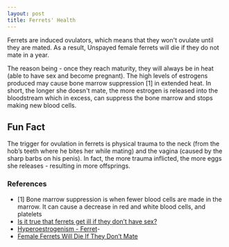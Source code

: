 ```yaml
---
layout: post
title: Ferrets' Health
---
```


Ferrets are induced ovulators, which means that they won't ovulate until they are mated. As a result, Unspayed female ferrets will die if they do not mate in a year.

The reason being - once they reach maturity, they will always be in heat (able to have sex and become pregnant). The high levels of estrogens produced may cause bone marrow suppression [1] in extended heat. In short, the longer she doesn't mate, the more estrogen is released into the bloodstream which in excess, can suppress the bone marrow and stops making new blood cells.

## Fun Fact

The trigger for ovulation in ferrets is physical trauma to the neck (from the hob’s teeth where he bites her while mating) and the vagina (caused by the sharp barbs on his penis). In fact, the more trauma inflicted, the more eggs she releases - resulting in more offsprings.

### References

- [1] Bone marrow suppression is when fewer blood cells are made in the marrow. It can cause a decrease in red and white blood cells, and platelets
- [Is it true that ferrets get ill if they don’t have sex?](https://hayvets.co.uk/is-it-true-that-ferrets-get-ill-if-they-dont-have-sex/)
- [Hyperoestrogenism - Ferret](https://en.wikivet.net/Hyperoestrogenism_-_Ferret)-
- [Female Ferrets Will Die If They Don’t Mate](https://www.todayifoundout.com/index.php/2010/09/female-ferrets-will-die-if-they-dont-mate/)
